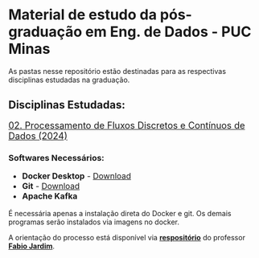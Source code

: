 # **Material de estudo da pós-graduação em Eng. de Dados - PUC Minas**
As pastas nesse repositório estão destinadas para as respectivas disciplinas estudadas na graduação.

## Disciplinas Estudadas:
 <font size="4"> 
<a href="https://github.com/vbs-matheus/PosGraduacao-EngDados/tree/main/02.%20Processamento-de-Fluxos-Discretos-e-Continuos-de-Dados">02. Processamento de Fluxos Discretos e Contínuos de Dados (2024)</a>
</font>

### Softwares Necessários:
<font size="3"> 
<ul> 
<li><strong>Docker Desktop</strong> - <a href=https://docs.docker.com/desktop/setup/install/windows-install/>Download</a></li> 
<li><strong>Git</strong> - <a href=https://git-scm.com/downloads/>Download</a></li> 
<li><strong>Apache Kafka</strong>
</ul>
</font>
É necessária apenas a instalação direta do Docker e git. Os demais programas serão instalados via imagens no docker. 

A orientação do processo está disponível via <strong><a href=https://github.com/fabiogjardim/bigdata_docker>respositório</a></strong> do professor <strong><a href=https://www.linkedin.com/in/fjardim/>Fabio Jardim</a></strong>.
     
